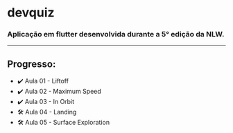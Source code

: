 # devquiz

### Aplicação em flutter desenvolvida durante a 5° edição da NLW.

***

## Progresso:

* ✔️ Aula 01 - Liftoff
* ✔️ Aula 02 - Maximum Speed
* ✔️ Aula 03 - In Orbit
* 🛠️ Aula 04 - Landing
* 🛠️ Aula 05 - Surface Exploration
